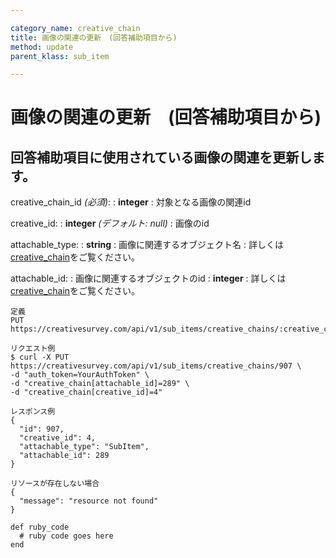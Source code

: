 ```yaml
---

category_name: creative_chain
title: 画像の関連の更新　(回答補助項目から)
method: update
parent_klass: sub_item

---
```


# 画像の関連の更新　(回答補助項目から)

## 回答補助項目に使用されている画像の関連を更新します。

creative_chain_id _(必須)_:
: __integer__
: 対象となる画像の関連id

creative_id:
: __integer__ _(デフォルト: null)_
: 画像のid

attachable_type:
: __string__
: 画像に関連するオブジェクト名
: 詳しくは[creative_chain](#creative_chain)をご覧ください。

attachable_id:
: 画像に関連するオブジェクトのid
: __integer__
: 詳しくは[creative_chain](#creative_chain)をご覧ください。

~~~
定義
PUT https://creativesurvey.com/api/v1/sub_items/creative_chains/:creative_chain_id

リクエスト例
$ curl -X PUT https://creativesurvey.com/api/v1/sub_items/creative_chains/907 \
-d "auth_token=YourAuthToken" \
-d "creative_chain[attachable_id]=289" \
-d "creative_chain[creative_id]=4"

レスポンス例
{
  "id": 907,
  "creative_id": 4,
  "attachable_type": "SubItem",
  "attachable_id": 289
}

リソースが存在しない場合
{
  "message": "resource not found"
}
~~~

 
~~~
def ruby_code
  # ruby code goes here
end
~~~

　
　
